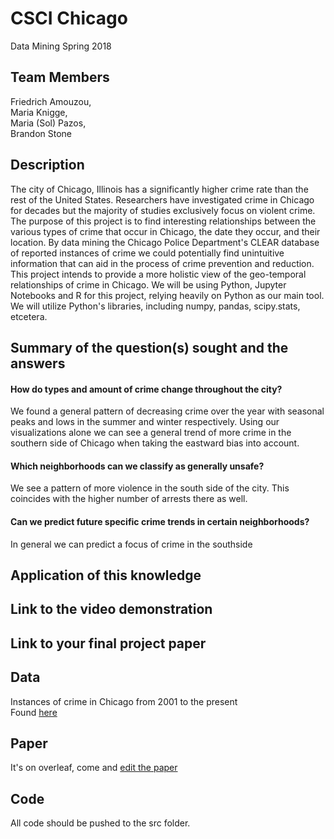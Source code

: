 # CSCI Chicago
Data Mining Spring 2018

## Team Members
Friedrich Amouzou,  
Maria Knigge,  
Maria (Sol) Pazos,  
Brandon Stone  

## Description
The city of Chicago, Illinois has a significantly higher crime rate than the rest of the United States. Researchers have investigated crime in Chicago for decades but the majority of studies exclusively focus on violent crime. The purpose of this project is to find interesting relationships between the various types of crime that occur in Chicago, the date they occur, and their location. By data mining the Chicago Police Department's CLEAR database of reported instances of crime we could potentially find unintuitive information that can aid in the process of crime prevention and reduction. This project intends to provide a more holistic view of the geo-temporal relationships of crime in Chicago. We will be using Python, Jupyter Notebooks and R for this project, relying heavily on Python as our main tool. We will utilize Python's libraries, including numpy, pandas, scipy.stats, etcetera.

## Summary of the question(s) sought and the answers
#### How do types and amount of crime change throughout the city?
We found a general pattern of decreasing crime over the year with seasonal peaks and lows in the summer and winter respectively. Using our visualizations alone we can see a general trend of more crime in the southern side of Chicago when taking the eastward bias into account.
#### Which neighborhoods can we classify as generally unsafe?
We see a pattern of more violence in the south side of the city. This coincides with the higher number of arrests there as well.
#### Can we predict future specific crime trends in certain neighborhoods?
In general we can predict a focus of crime in the southside

## Application of this knowledge

## Link to the video demonstration

## Link to your final project paper

## Data
Instances of crime in Chicago from 2001 to the present  
Found [here](https://catalog.data.gov/dataset/crimes-2001-to-present-398a4)

## Paper
It's on overleaf, come and [edit the paper](https://www.overleaf.com/14223690jyqrsfzswswx)

## Code
All code should be pushed to the src folder.

